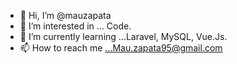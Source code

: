 - 👋 Hi, I’m @mauzapata
- 👀 I’m interested in ... Code.
- 🌱 I’m currently learning ...Laravel, MySQL, Vue.Js.
- 📫 How to reach me ...Mau.zapata95@gmail.com

<!---
mauzapata/mauzapata is a ✨ special ✨ repository because its `README.md` (this file) appears on your GitHub profile.
You can click the Preview link to take a look at your changes.
--->
